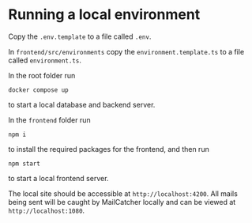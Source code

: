 # Running a local environment

Copy the `.env.template` to a file called `.env`.

In `frontend/src/environments` copy the `environment.template.ts` to a file called `environment.ts`.

In the root folder run

```
docker compose up
```

to start a local database and backend server.

In the `frontend` folder run

```
npm i
```

to install the required packages for the frontend, and then run

```
npm start
```

to start a local frontend server.

The local site should be accessible at `http://localhost:4200`.
All mails being sent will be caught by MailCatcher locally and can be viewed at `http://localhost:1080`.
